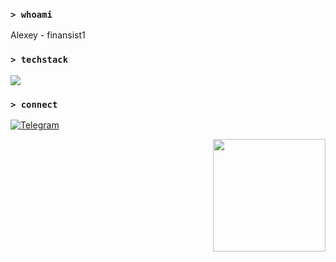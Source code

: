 ### `> whoami`
Alexey - finansist1

### `> techstack`
<p align="left">
  <a href="https://skillicons.dev">
    <img src="https://skillicons.dev/icons?i=python,git,frappe" />
  </a>
</p>

### `> connect`
[![Telegram](https://skillicons.dev/icons?i=telegram)](https://t.me/financisst)

<img align="right" height="180" src="https://media.giphy.com/media/USV0ym3bVWQJJmNu3N/giphy.gif"  />
